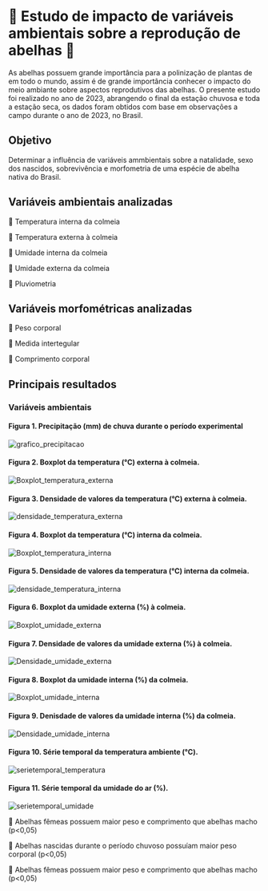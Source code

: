 # 🐝 Estudo de impacto de variáveis ambientais sobre a reprodução de abelhas 🐝

As abelhas possuem grande importância para a polinização de plantas de em todo o mundo, assim é de grande importância conhecer o impacto do meio ambiante sobre aspectos reprodutivos das abelhas. O presente estudo foi realizado no ano de 2023, abrangendo o final da estação chuvosa e toda a estação seca, os dados foram obtidos com base em observações a campo durante o ano de 2023, no Brasil.

## Objetivo
Determinar a influência de variáveis ammbientais sobre a natalidade, sexo dos nascidos, sobrevivência e morfometria de uma espécie de abelha nativa do Brasil.

## Variáveis ambientais analizadas
🐝 Temperatura interna da colmeia

🐝 Temperatura externa à colmeia

🐝 Umidade interna da colmeia

🐝 Umidade externa da colmeia

🐝 Pluviometria

## Variáveis morfométricas analizadas
🐝 Peso corporal

🐝 Medida intertegular

🐝 Comprimento corporal

## Principais resultados

### Variáveis ambientais 

#### Figura 1. Precipitação (mm) de chuva durante o período experimental
![grafico_precipitacao](https://github.com/user-attachments/assets/7e409101-e22e-4549-9ff0-99be5bd78d60)


#### Figura 2. Boxplot da temperatura (°C) externa à colmeia.
![Boxplot_temperatura_externa](https://github.com/user-attachments/assets/af4f12e7-00a7-4788-a007-4f8e69d6c10b)


#### Figura 3. Densidade de valores da temperatura (°C) externa à colmeia.
![densidade_temperatura_externa](https://github.com/user-attachments/assets/a1307a75-3268-457f-b1bb-3bf48ee5ac31)


#### Figura 4. Boxplot da temperatura (°C) interna da colmeia.
![Boxplot_temperatura_interna](https://github.com/user-attachments/assets/606ea7e6-f135-4b80-8307-29b8620e8dd9)


#### Figura 5. Densidade de valores da temperatura (°C) interna da colmeia.
![densidade_temperatura_interna](https://github.com/user-attachments/assets/28750b3a-c9ec-481b-a00b-6f5c28bbd1ef)


#### Figura 6. Boxplot da umidade externa (%) à colmeia.
![Boxplot_umidade_externa](https://github.com/user-attachments/assets/0147f772-d60e-48b1-9d1e-f999f2227d77)


#### Figura 7. Densidade de valores da umidade externa (%) à colmeia.
![Densidade_umidade_externa](https://github.com/user-attachments/assets/959fc2ea-d873-4f2d-bdbb-322b00de6b7d)


#### Figura 8. Boxplot da umidade interna (%) da colmeia.
![Boxplot_umidade_interna](https://github.com/user-attachments/assets/a7b10e73-4898-44a4-a5d7-c70b72ff43e6)


#### Figura 9. Denisdade de valores da umidade interna (%) da colmeia.
![Densidade_umidade_interna](https://github.com/user-attachments/assets/dbee6039-303b-46f0-85cf-02b92bc03377)


#### Figura 10. Série temporal da temperatura ambiente (°C).
![serietemporal_temperatura](https://github.com/user-attachments/assets/c15a9de1-5c8e-40e9-b2fa-1b1150feb687)


#### Figura 11. Série temporal da umidade do ar (%).
![serietemporal_umidade](https://github.com/user-attachments/assets/7f289654-68ff-42e5-aa3c-7e39af0500ce)


🐝 Abelhas fêmeas possuem maior peso e comprimento que abelhas macho (p<0,05)

🐝 Abelhas nascidas durante o período chuvoso possuíam maior peso corporal (p<0,05)

🐝 Abelhas fêmeas possuem maior peso e comprimento que abelhas macho (p<0,05)
